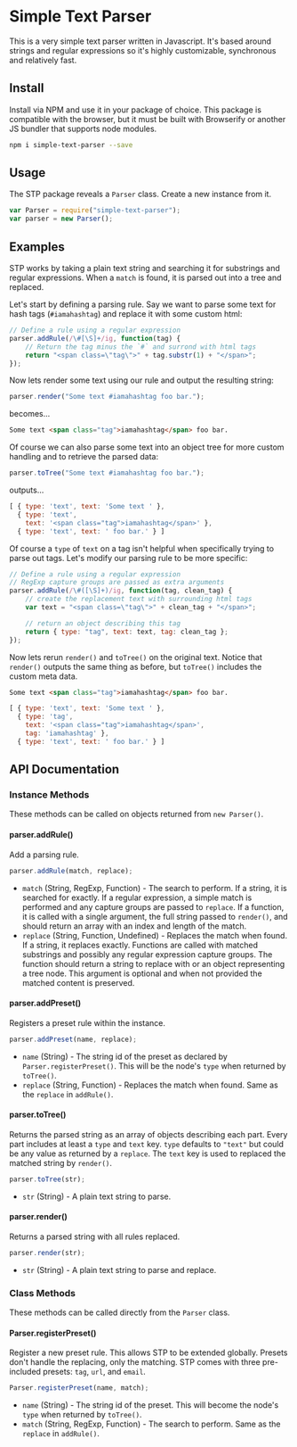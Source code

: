 # Simple Text Parser

This is a very simple text parser written in Javascript. It's based around strings and regular expressions so it's highly customizable, synchronous and relatively fast.

## Install

Install via NPM and use it in your package of choice. This package is compatible with the browser, but it must be built with Browserify or another JS bundler that supports node modules.

```sh
npm i simple-text-parser --save
```

## Usage

The STP package reveals a `Parser` class. Create a new instance from it.

```javascript
var Parser = require("simple-text-parser");
var parser = new Parser();
```

## Examples

STP works by taking a plain text string and searching it for substrings and regular expressions. When a `match` is found, it is parsed out into a tree and replaced.

Let's start by defining a parsing rule. Say we want to parse some text for hash tags (`#iamahashtag`) and replace it with some custom html:

```javascript
// Define a rule using a regular expression
parser.addRule(/\#[\S]+/ig, function(tag) {
	// Return the tag minus the `#` and surrond with html tags
	return "<span class=\"tag\">" + tag.substr(1) + "</span>";
});
```

Now lets render some text using our rule and output the resulting string:

```javascript
parser.render("Some text #iamahashtag foo bar.");
```

becomes...

```html
Some text <span class="tag">iamahashtag</span> foo bar.
```

Of course we can also parse some text into an object tree for more custom handling and to retrieve the parsed data:

```javascript
parser.toTree("Some text #iamahashtag foo bar.");
```

outputs...

```javascript
[ { type: 'text', text: 'Some text ' },
  { type: 'text',
    text: '<span class="tag">iamahashtag</span>' },
  { type: 'text', text: ' foo bar.' } ]
```

Of course a `type` of `text` on a tag isn't helpful when specifically trying to parse out tags. Let's modify our parsing rule to be more specific:

```javascript
// Define a rule using a regular expression
// RegExp capture groups are passed as extra arguments
parser.addRule(/\#([\S]+)/ig, function(tag, clean_tag) {
	// create the replacement text with surrounding html tags
	var text = "<span class=\"tag\">" + clean_tag + "</span>";

	// return an object describing this tag
	return { type: "tag", text: text, tag: clean_tag };
});
```

Now lets rerun `render()` and `toTree()` on the original text. Notice that `render()` outputs the same thing as before, but `toTree()` includes the custom meta data.

```html
Some text <span class="tag">iamahashtag</span> foo bar.
```

```javascript
[ { type: 'text', text: 'Some text ' },
  { type: 'tag',
    text: '<span class="tag">iamahashtag</span>',
    tag: 'iamahashtag' },
  { type: 'text', text: ' foo bar.' } ]
```

## API Documentation

### Instance Methods

These methods can be called on objects returned from `new Parser()`.

#### parser.addRule()

Add a parsing rule.

```javascript
parser.addRule(match, replace);
```

* `match` (String, RegExp, Function) - The search to perform. If a string, it is searched for exactly. If a regular expression, a simple match is performed and any capture groups are passed to `replace`. If a function, it is called with a single argument, the full string passed to `render()`, and should return an array with an index and length of the match.
* `replace` (String, Function, Undefined) - Replaces the match when found. If a string, it replaces exactly. Functions are called with matched substrings and possibly any regular expression capture groups. The function should return a string to replace with or an object representing a tree node. This argument is optional and when not provided the matched content is preserved.

#### parser.addPreset()

Registers a preset rule within the instance.

```javascript
parser.addPreset(name, replace);
```

* `name` (String) - The string id of the preset as declared by `Parser.registerPreset()`. This will be the node's `type` when returned by `toTree()`.
* `replace` (String, Function) - Replaces the match when found. Same as the `replace` in `addRule()`.

#### parser.toTree()

Returns the parsed string as an array of objects describing each part. Every part includes at least a `type` and `text` key. `type` defaults to `"text"` but could be any value as returned by a `replace`. The `text` key is used to replaced the matched string by `render()`.

```javascript
parser.toTree(str);
```

* `str` (String) - A plain text string to parse.

#### parser.render()

Returns a parsed string with all rules replaced.

```javascript
parser.render(str);
```

* `str` (String) - A plain text string to parse and replace.

### Class Methods

These methods can be called directly from the `Parser` class.

#### Parser.registerPreset()

Register a new preset rule. This allows STP to be extended globally. Presets don't handle the replacing, only the matching. STP comes with three pre-included presets: `tag`, `url`, and `email`.

```javascript
Parser.registerPreset(name, match);
```

* `name` (String) - The string id of the preset. This will become the node's `type` when returned by `toTree()`.
* `match` (String, RegExp, Function) - The search to perform. Same as the `replace` in `addRule()`.
